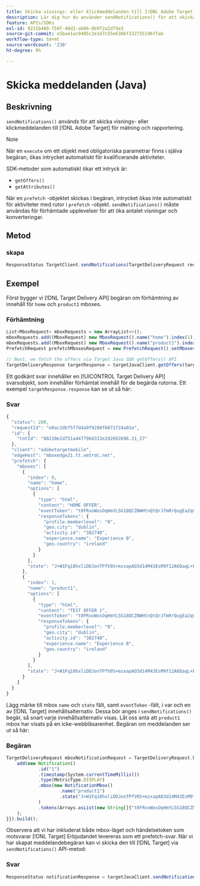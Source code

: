 ```yaml
---
title: Skicka visnings- eller klickmeddelanden till [!DNL Adobe Target] med Java SDK
description: Lär dig hur du använder sendNotifications() för att skicka visnings- eller klickmeddelanden till [!DNL Adobe Target] för mätning och rapportering.
feature: APIs/SDKs
exl-id: 9231b480-f50f-40d1-ab06-0b9f2a2d79e3
source-git-commit: e5bae1ac9485c3e1d7c55e6386f332755196ffab
workflow-type: tm+mt
source-wordcount: '230'
ht-degree: 0%

---
```


# Skicka meddelanden (Java)

## Beskrivning

`sendNotifications()` används för att skicka visnings- eller klickmeddelanden till [!DNL Adobe Target] för mätning och rapportering.

>[!NOTE]
>
>När en `execute` om ett objekt med obligatoriska parametrar finns i själva begäran, ökas intrycket automatiskt för kvalificerande aktiviteter.

SDK-metoder som automatiskt ökar ett intryck är:

* `getOffers()`
* `getAttributes()`

När en `prefetch` -objektet skickas i begäran, intrycket ökas inte automatiskt för aktiviteter med rutor i `prefetch` -objekt. `sendNotifications()` måste användas för förhämtade upplevelser för att öka antalet visningar och konverteringar.

## Metod

### skapa

```javascript {line-numbers="true"}
ResponseStatus TargetClient.sendNotifications(TargetDeliveryRequest request)
```

## Exempel

Först bygger vi [!DNL Target Delivery API] begäran om förhämtning av innehåll för `home` och `product1` mboxes.

### Förhämtning

```javascript {line-numbers="true"}
List<MboxRequest> mboxRequests = new ArrayList<>();
mboxRequests.add((MboxRequest) new MboxRequest().name("home").index(1));
mboxRequests.add((MboxRequest) new MboxRequest().name("product1").index(2));
PrefetchRequest prefetchMboxesRequest = new PrefetchRequest().setMboxes(mboxRequests)

// Next, we fetch the offers via Target Java SDK getOffers() API
TargetDeliveryResponse targetResponse = targetJavaClient.getOffers(targetDeliveryRequest);
```

Ett godkänt svar innehåller en [!UICONTROL Target Delivery API] svarsobjekt, som innehåller förhämtat innehåll för de begärda rutorna. Ett exempel `targetResponse.response` kan se ut så här:

### Svar

```javascript {line-numbers="true"}
{
  "status": 200,
  "requestId": "e8ac2dbf5f7d4a9f9280f6071f24a01e",
  "id": {
    "tntId": "08210e2d751a44779b8313e2d2692b96.21_27"
  },
  "client": "adobetargetmobile",
  "edgeHost": "mboxedge21.tt.omtrdc.net",
  "prefetch": {
    "mboxes": [
      {
        "index": 0,
        "name": "home",
        "options": [
          {
            "type": "html",
            "content": "HOME OFFER",
            "eventToken": "t0FRvoWosOqHmYL5G18QCZNWHtnQtQrJfmRrQugEa2qCnQ9Y9OaLL2gsdrWQTvE54PwSz67rmXWmSnkXpSSS2Q==",
            "responseTokens": {
              "profile.memberlevel": "0",
              "geo.city": "dublin",
              "activity.id": "302740",
              "experience.name": "Experience B",
              "geo.country": "ireland"
            }
          }
        ],
        "state": "J+W1Fq18hxliDDJonTPfV0S+mzxapAO3d14M43EsM9f12A6QaqL+E3XKkRFlmq9U"
      },
      {
        "index": 1,
        "name": "product1",
        "options": [
          {
            "type": "html",
            "content": "TEST OFFER 1",
            "eventToken": "t0FRvoWosOqHmYL5G18QCZNWHtnQtQrJfmRrQugEa2qCnQ9Y9OaLL2gsdrWQTvE54PwSz67rmXWmSnkXpSSS2Q==",
            "responseTokens": {
              "profile.memberlevel": "0",
              "geo.city": "dublin",
              "activity.id": "302740",
              "experience.name": "Experience B",
              "geo.country": "ireland"
            }
          }
        ],
        "state": "J+W1Fq18hxliDDJonTPfV0S+mzxapAO3d14M43EsM9f12A6QaqL+E3XKkRFlmq9U"
      }
    ]
  }
}
```

Lägg märke till mbox `name` och `state` fält, samt `eventToken` -fält, i var och en av [!DNL Target] innehållsalternativ. Dessa bör anges i `sendNotifications()` begär, så snart varje innehållsalternativ visas. Låt oss anta att `product1` mbox har visats på en icke-webbläsarenhet. Begäran om meddelanden ser ut så här:

### Begäran

```javascript {line-numbers="true"}
TargetDeliveryRequest mboxNotificationRequest = TargetDeliveryRequest.builder().notifications(new ArrayList() {{
    add(new Notification()
            .id("1")
            .timestamp(System.currentTimeMillis())
            .type(MetricType.DISPLAY)
            .mbox(new NotificationMbox()
                    .name("product1")
                    .state("J+W1Fq18hxliDDJonTPfV0S+mzxapAO3d14M43EsM9f12A6QaqL+E3XKkRFlmq9U")
            )
            .tokens(Arrays.asList(new String[]{"t0FRvoWosOqHmYL5G18QCZNWHtnQtQrJfmRrQugEa2qCnQ9Y9OaLL2gsdrWQTvE54PwSz67rmXWmSnkXpSSS2Q=="}))
    );
}}).build();
```

Observera att vi har inkluderat både mbox-läget och händelsetoken som motsvarar [!DNL Target] Erbjudandet levereras som ett prefetch-svar. När vi har skapat meddelandebegäran kan vi skicka den till [!DNL Target] via `sendNotifications()` API-metod:

### Svar

```javascript {line-numbers="true"}
ResponseStatus notificationResponse = targetJavaClient.sendNotifications(mboxNotificationRequest);
```

